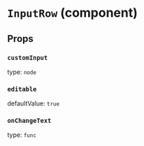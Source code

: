 `InputRow` (component)
======================



Props
-----

### `customInput`

type: `node`


### `editable`

defaultValue: `true`


### `onChangeText`

type: `func`

